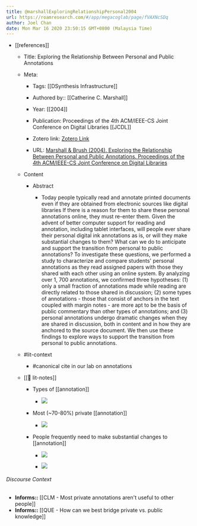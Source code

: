 ```yaml
---
title: @marshallExploringRelationshipPersonal2004
url: https://roamresearch.com/#/app/megacoglab/page/fVAXNcSDq
author: Joel Chan
date: Mon Mar 16 2020 23:50:15 GMT+0800 (Malaysia Time)
---
```


- [[references]]

    - Title: Exploring the Relationship Between Personal and Public Annotations

    - Meta:

        - Tags:  [[DSynthesis Infrastructure]]

        - Authored by:: [[Catherine C. Marshall]]

        - Year: [[2004]]

        - Publication: Proceedings of the 4th ACM/IEEE-CS Joint Conference on Digital Libraries [[JCDL]]

        - Zotero link: [Zotero Link](zotero://select/items/1_EAVXHK8H)

        - URL: [Marshall & Brush (2004). Exploring the Relationship Between Personal and Public Annotations. Proceedings of the 4th ACM/IEEE-CS Joint Conference on Digital Libraries](http://doi.acm.org/10.1145/996350.996432)

    - Content

        - Abstract

            - Today people typically read and annotate printed documents even if they are obtained from electronic sources like digital libraries If there is a reason for them to share these personal annotations online, they must re-enter them. Given the advent of better computer support for reading and annotation, including tablet interfaces, will people ever share their personal digital ink annotations as is, or will they make substantial changes to them? What can we do to anticipate and support the transition from personal to public annotations? To investigate these questions, we performed a study to characterize and compare students' personal annotations as they read assigned papers with those they shared with each other using an online system. By analyzing over 1, 700 annotations, we confirmed three hypotheses: (1) only a small fraction of annotations made while reading are directly related to those shared in discussion; (2) some types of annotations - those that consist of anchors in the text coupled with margin notes - are more apt to be the basis of public commentary than other types of annotations; and (3) personal annotations undergo dramatic changes when they are shared in discussion, both in content and in how they are anchored to the source document. We then use these findings to explore ways to support the transition from personal to public annotations.

    - #lit-context

        - #canonical cite in our lab on annotations

    - [[📝 lit-notes]]

        - Types of [[annotation]]

            - ![](https://firebasestorage.googleapis.com/v0/b/firescript-577a2.appspot.com/o/imgs%2Fapp%2Fmegacoglab%2F_UKK-Yjrcn?alt=media&token=79854c40-f7a2-4673-be57-642006212805)

        - Most (~70-80%) private [[annotation]]

            - ![](https://firebasestorage.googleapis.com/v0/b/firescript-577a2.appspot.com/o/imgs%2Fapp%2Fmegacoglab%2FP8xVLNi95c?alt=media&token=c43ee13b-f30e-4b33-a701-4c4a7be09eee)

        - People frequently need to make substantial changes to [[annotation]]

            - ![](https://firebasestorage.googleapis.com/v0/b/firescript-577a2.appspot.com/o/imgs%2Fapp%2Fmegacoglab%2F4p3Us2Yrvg?alt=media&token=b0954b0f-7664-4125-b109-3fb4f5693955)

            - ![](https://firebasestorage.googleapis.com/v0/b/firescript-577a2.appspot.com/o/imgs%2Fapp%2Fmegacoglab%2FIoe9FwtYc9?alt=media&token=70d1b6c7-634d-452d-84a1-297eb1e59783)

###### Discourse Context

- **Informs::** [[CLM - Most private annotations aren't useful to other people]]
- **Informs::** [[QUE - How can we best bridge private vs. public knowledge]]
